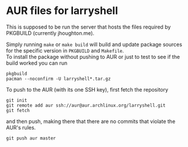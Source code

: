 # AUR files for larryshell

This is supposed to be run the server that hosts the files required by PKGBUILD (currently jhoughton.me).

Simply running `make` or `make build` will build and update package sources for the specific version in `PKGBUILD` and `Makefile`.  
To install the package without pushing to AUR or just to test to see if the build worked you can run
```shell
pkgbuild
pacman --noconfirm -U larryshell*.tar.gz
```
To push to the AUR (with its one SSH key), first fetch the repository
```shell
git init
git remote add aur ssh://aur@aur.archlinux.org/larryshell.git
git fetch
```
and then push, making there that there are no commits that violate the AUR's rules.
```
git push aur master
```
